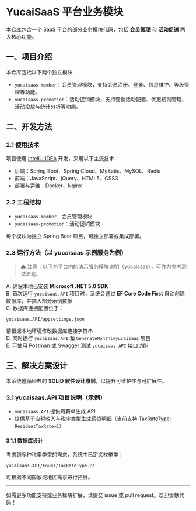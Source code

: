 # YucaiSaaS 平台业务模块

本仓库包含一个 SaaS 平台的部分业务模块代码，包括 **会员管理** 和 **活动促销** 两大核心功能。

## 一、项目介绍

本仓库包括以下两个独立模块：

- `yucaisaas-member`：会员管理模块，支持会员注册、登录、信息维护、等级管理等功能。
- `yucaisaas-promotion`：活动促销模块，支持营销活动配置、优惠规则管理、活动投放与统计分析等功能。

## 二、开发方法

### 2.1 使用技术

项目使用 [IntelliJ IDEA](https://www.jetbrains.com/idea/) 开发，采用以下主流技术：

- 后端：Spring Boot、Spring Cloud、MyBatis、MySQL、Redis
- 前端：JavaScript、jQuery、HTML5、CSS3
- 部署与运维：Docker、Nginx

### 2.2 工程结构

- `yucaisaas-member`：会员管理模块
- `yucaisaas-promotion`：活动促销模块

每个模块为独立 Spring Boot 项目，可独立部署或集成部署。

### 2.3 运行方法（以 yucaisaas 示例服务为例）

> ⚠️ 注意：以下为平台内的演示服务模块说明（yucaisaas），可作为参考测试流程。

A. 确保本地已安装 **Microsoft .NET 5.0 SDK**  
B. 首次运行 `yucaisaas.API` 项目时，系统会通过 **EF Core Code First** 自动创建数据库，并插入部分示例数据  
C. 数据库连接配置位于：  
```
yucaisaas.API/appsettings.json
```
请根据本地环境修改数据库连接字符串  
D. 同时运行 `yucaisaas.API` 和 `GenerateMonthlyyucaisaas` 项目  
E. 可使用 Postman 或 Swagger 测试 `yucaisaas.API` 接口功能  

## 三、解决方案设计

本系统遵循经典的 **SOLID 软件设计原则**，以提升可维护性与可扩展性。

### 3.1 yucaisaas.API 项目说明（示例）

- `yucaisaas.API` 提供月薪单生成 API
- 提供基于应税收入与税率类型生成薪资明细（当前支持 TaxRateType: `ResidentTaxRate=1`）

#### 3.1.1 数据库设计

考虑到多种税率类型的需求，系统中已定义枚举类：  
```
yucaisaas.API/Enums/TaxRateType.cs
```

可根据不同国家或地区需求进行拓展。

---

如需更多功能支持或业务模块扩展，请提交 issue 或 pull request。欢迎贡献代码！